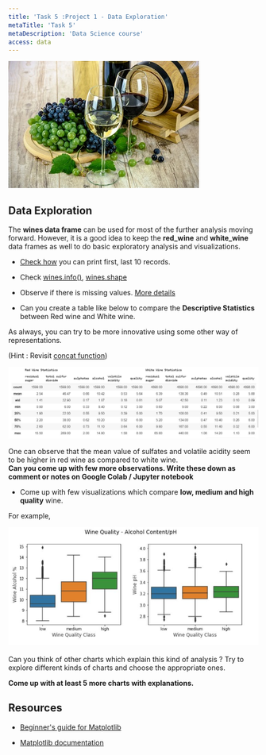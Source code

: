 ```yaml
---
title: 'Task 5 :Project 1 - Data Exploration'
metaTitle: 'Task 5'
metaDescription: 'Data Science course'
access: data
---
```


![wine_image](./images/wine.jpg)

## Data Exploration

The **wines data frame** can be used for most of the further analysis moving forward. However, it is a good idea to keep the **red_wine** and **white_wine** data frames as well to do basic exploratory analysis and visualizations.

- [Check how](https://pandas.pydata.org/pandas-docs/stable/reference/api/pandas.DataFrame.head.html) you can print first, last 10 records.

- Check [wines.info()](https://pandas.pydata.org/pandas-docs/stable/reference/api/pandas.DataFrame.info.html), [wines.shape](https://pandas.pydata.org/pandas-docs/stable/reference/api/pandas.DataFrame.shape.html)

- Observe if there is missing values. [More details](https://pandas.pydata.org/pandas-docs/stable/user_guide/missing_data.html)

- Can you create a table like below to compare the **Descriptive Statistics** between Red wine and White wine. 

As always, you can try to be more innovative using some other way of representations.

(Hint : Revisit [concat function](https://pandas.pydata.org/pandas-docs/stable/reference/api/pandas.concat.html))  

![stats_compare](./images/stat_comp.JPG)

One can observe that the mean value of sulfates and volatile acidity seem to be higher in red wine as compared to white wine.  
**Can you come up with few more observations. Write these down as comment or notes on Google Colab / Jupyter notebook**

- Come up with few visualizations which compare **low, medium and high quality** wine.

For example,

![box_compare](./images/box_compare.JPG)

Can you think of other charts which explain this kind of analysis ? 
Try to explore different kinds of charts and choose the appropriate ones.

**Come up with at least 5 more charts with explanations.**

## Resources

- [Beginner's guide for Matplotlib](https://www.analyticsvidhya.com/blog/2020/02/beginner-guide-matplotlib-data-visualization-exploration-python/)

- [Matplotlib documentation](https://matplotlib.org/contents.html)
